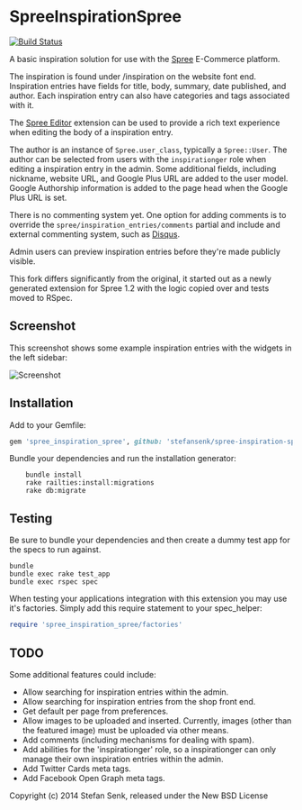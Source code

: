 SpreeInspirationSpree
==================

[![Build Status](https://travis-ci.org/stefansenk/spree-inspiration-spree.png?branch=master)](https://travis-ci.org/stefansenk/spree-inspiration-spree)

A basic inspiration solution for use with the [Spree](http://github.com/spree/spree/) E-Commerce platform.

The inspiration is found under /inspiration on the website font end. Inspiration entries have fields for title, body, summary, date published, and author. Each inspiration entry can also have categories and tags associated with it.

The [Spree Editor](http://github.com/spree/spree_editor/) extension can be used to provide a rich text experience when editing the body of a inspiration entry.

The author is an instance of `Spree.user_class`, typically a `Spree::User`. The author can be selected from users with the `inspirationger` role when editing a inspiration entry in the admin. Some additional fields, including nickname, website URL, and Google Plus URL are added to the user model. Google Authorship information is added to the page head when the Google Plus URL is set.

There is no commenting system yet. One option for adding comments is to override the `spree/inspiration_entries/comments` partial and include and external commenting system, such as [Disqus](http://disqus.com/).

Admin users can preview inspiration entries before they're made publicly visible.

This fork differs significantly from the original, it started out as a newly generated extension for Spree 1.2 with the logic copied over and tests moved to RSpec.

Screenshot
----------

This screenshot shows some example inspiration entries with the widgets in the left sidebar:

![Screenshot](https://raw.github.com/stefansenk/spree-inspiration-spree/master/screenshot.png)


Installation
------------

Add to your Gemfile:

```ruby
gem 'spree_inspiration_spree', github: 'stefansenk/spree-inspiration-spree'
```

Bundle your dependencies and run the installation generator:

```shell
    bundle install
    rake railties:install:migrations
    rake db:migrate
```

Testing
-------

Be sure to bundle your dependencies and then create a dummy test app for the specs to run against.

```shell
bundle
bundle exec rake test_app
bundle exec rspec spec
```

When testing your applications integration with this extension you may use it's factories.
Simply add this require statement to your spec_helper:

```ruby
require 'spree_inspiration_spree/factories'
```

TODO
----

Some additional features could include:

- Allow searching for inspiration entries within the admin.
- Allow searching for inspiration entries from the shop front end.
- Get default per page from preferences.
- Allow images to be uploaded and inserted. Currently, images (other than the featured image) must be uploaded via other means.
- Add comments (including mechanisms for dealing with spam).
- Add abilities for the 'inspirationger' role, so a inspirationger can only manage their own inspiration entries within the admin.
- Add Twitter Cards meta tags.
- Add Facebook Open Graph meta tags.


Copyright (c) 2014 Stefan Senk, released under the New BSD License
